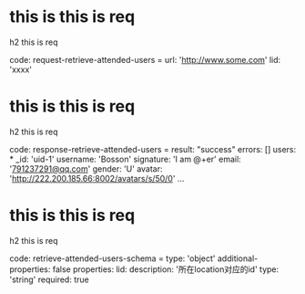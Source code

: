 # this is this is req

h2 this is req

code:
    request-retrieve-attended-users =
  url: 'http://www.some.com'
  lid: 'xxxx'


# this is this is req

h2 this is req

code:
    response-retrieve-attended-users =
  result: "success"
  errors: []
  users:
    * _id: 'uid-1'
      username: 'Bosson'
      signature: 'I am @+er'
      email: '791237291@qq.com'
      gender: 'U'
      avatar: 'http://222.200.185.66:8002/avatars/s/50/0'
    ...


# this is this is req

h2 this is req

code:
    retrieve-attended-users-schema =
  type: 'object'
  additional-properties: false
  properties:
    lid:
      description: '所在location对应的id'
      type: 'string'
      required: true


